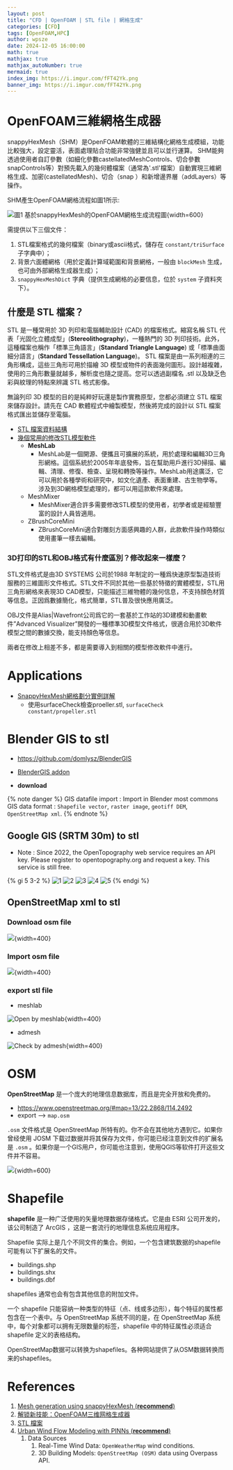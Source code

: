 ```yaml
---
layout: post
title: "CFD | OpenFOAM | STL file | 網格生成"
categories: [CFD]
tags: [OpenFOAM,HPC]
author: wpsze
date: 2024-12-05 16:00:00
math: true
mathjax: true
mathjax_autoNumber: true
mermaid: true
index_img: https://i.imgur.com/fFT42Yk.png
banner_img: https://i.imgur.com/fFT42Yk.png
---
```


# OpenFOAM三維網格生成器

snappyHexMesh（SHM）是OpenFOAM軟體的三維結構化網格生成模組，功能比較強大，設定靈活，表面處理貼合功能非常強健並且可以並行運算。
SHM能夠透過使用者自訂參數（如細化參數castellatedMeshControls、切合參數snapControls等）對預先載入的幾何體檔案（通常為'.stl'檔案）自動實現三維網格生成、加密(castellatedMesh)、切合（snap ）和新增邊界層（addLayers）等操作。

SHM產生OpenFOAM網格流程如圖1所示:

![圖1 基於snappyHexMesh的OpenFOAM網格生成流程圖](https://i.imgur.com/oggvctr.png){width=600}

需提供以下三個文件：

1. STL檔案格式的幾何檔案（binary或ascii格式，儲存在 `constant/triSurface` 子字典中）；
2. 背景六面體網格（用於定義計算域範圍和背景網格，一般由 `blockMesh` 生成，也可由外部網格生成器生成）；
3. `snappyHexMeshDict` 字典（提供生成網格的必要信息，位於 `system` 子資料夾下）。

## 什麼是 STL 檔案？

STL 是一種常用於 3D 列印和電腦輔助設計 (CAD) 的檔案格式。縮寫名稱 STL 代表「光固化立體成型」(**Stereolithography**)，一種熱門的 3D 列印技術。此外，這種檔案也稱作「標準三角語言」(**Standard Triangle Language**) 或「標準曲面細分語言」(**Standard Tessellation Language**)。 STL 檔案是由一系列相連的三角形構成，這些三角形可用於描繪 3D 模型或物件的表面幾何圖形。設計越複雜，使用的三角形數量就越多，解析度也隨之提高。您可以透過副檔名 .stl 以及缺乏色彩與紋理的特點來辨識 STL 格式影像。

無論列印 3D 模型的目的是純粹好玩還是製作實務原型，您都必須建立 STL 檔案來儲存設計。請先在 CAD 軟體程式中繪製模型，然後將完成的設計以 STL 檔案格式匯出並儲存至電腦。

- [STL 檔案資料結構](https://vr.me.ncku.edu.tw/courses/cg110/sites/vr.me.ncku.edu.tw.courses.cg110/files/STL.pdf)
- [幾個常用的修改STL模型軟件](https://3dlabstore.com.hk/blog/3d-software/popular-stl-editiors?srsltid=AfmBOoqL1Z-brQRzPgIC-kvSjG7SpBiql9WLuug-r5hypwAlAFvT-CNE)
  - **MeshLab**
    - MeshLab是一個開源、便攜且可擴展的系統，用於處理和編輯3D三角形網格。這個系統於2005年年底發佈，旨在幫助用戶進行3D掃描、編輯、清理、修復、檢查、呈現和轉換等操作。MeshLab用途廣泛，它可以用於各種學術和研究中，如文化遺產、表面重建、古生物學等。涉及到3D網格模型處理的，都可以用這款軟件來處理。
  - MeshMixer
    - MeshMixer適合許多需要修改STL模型的使用者，初學者或是經驗豐富的設計人員皆適用。
  - ZBrushCoreMini
    - ZBrushCoreMini適合對雕刻方面感興趣的人群，此款軟件操作時類似使用畫筆一樣去編輯。

### 3D打印的STL和OBJ格式有什麼區別？修改起來一樣麼？

STL文件格式是由3D SYSTEMS 公司於1988 年制定的一種爲快速原型製造技術服務的三維圖形文件格式。STL文件不同於其他一些基於特徵的實體模型，STL用三角形網格來表現3D CAD模型，只能描述三維物體的幾何信息，不支持顏色材質等信息。正因爲數據簡化，格式簡單，STL普及很快應用廣泛。

OBJ文件是Alias|Wavefront公司爲它的一套基於工作站的3D建模和動畫軟件”Advanced Visualizer”開發的一種標準3D模型文件格式，很適合用於3D軟件模型之間的數據交換，能支持顏色等信息。

兩者在修改上相差不多，都是需要導入到相關的模型修改軟件中進行。

# Applications

- [SnappyHexMesh網格劃分實例詳解](https://ppfocus.com/0/ed40c27be.html)
  - 使用surfaceCheck檢查proeller.stl, `surfaceCheck constant/propeller.stl`

# Blender GIS to stl

- <https://github.com/domlysz/BlenderGIS>
- [BlenderGIS addon](https://blender-addons.org/blendergis-addon/)

- **download**

{% note danger %}
GIS datafile import : Import in Blender most commons GIS data format : `Shapefile vector`, `raster image`, `geotiff DEM`, `OpenStreetMap xml`.
{% endnote %}

## Google GIS (SRTM 30m) to stl

- Note : Since 2022, the OpenTopography web service requires an API key. Please register to opentopography.org and request a key. This service is still free.

{% gi 5 3-2 %}
![1](https://i.imgur.com/s3CBmtM.png)
![2](https://i.imgur.com/Sgvffp8.png)
![3](https://i.imgur.com/1EBJ21x.png)
![4](https://i.imgur.com/Sk7Oeev.png)
![5](https://i.imgur.com/11gtygg.png)
{% endgi %}

## OpenStreetMap xml to stl

### Download osm file 

![](https://i.imgur.com/POleA9W.png){width=400}

### Import osm file

![](https://i.imgur.com/POvvxOu.png){width=400}

### export stl file

- meshlab

![Open by **meshlab**](https://i.imgur.com/bvsHeZV.png){width=400}

- admesh

![Check by **admesh**](https://i.imgur.com/SVTBUsh.png){width=400}

# OSM

**OpenStreetMap** 是一个庞大的地理信息数据库，而且是完全开放和免费的。

- <https://www.openstreetmap.org/#map=13/22.2868/114.2492>
- export --> `map.osm`

`.osm` 文件格式是 OpenStreetMap 所特有的。你不会在其他地方遇到它。如果你曾经使用 JOSM 下载过数据并将其保存为文件，你可能已经注意到文件的扩展名是 `.osm` 。如果你是一个GIS用户，你可能也注意到，使用QGIS等软件打开这些文件并不容易。

![](https://i.imgur.com/lqqINf9.png){width=600}

# Shapefile

**shapefile** 是一种广泛使用的矢量地理数据存储格式。它是由 ESRI 公司开发的，该公司制造了 ArcGIS ，这是一套流行的地理信息系统应用程序。

Shapefile 实际上是几个不同文件的集合。例如，一个包含建筑数据的shapefile可能有以下扩展名的文件。

- buildings.shp
- buildings.shx
- buildings.dbf

shapefiles 通常也会有包含其他信息的附加文件。

一个 shapefile 只能容纳一种类型的特征（点、线或多边形），每个特征的属性都包含在一个表中。与 OpenStreetMap 系统不同的是，在 OpenStreetMap 系统中，每个对象都可以拥有无限数量的标签，shapefile 中的特征属性必须适合 shapefile 定义的表格结构。

OpenStreetMap数据可以转换为shapefiles。各种网站提供了从OSM数据转换而来的shapefiles。

# References

1. [Mesh generation using snappyHexMesh (**recommend**)](https://www.wolfdynamics.com/wiki/meshing_OF_SHM.pdf)
2. [解锁新技能：OpenFOAM三维网格生成器](https://www.fangzhenxiu.com/post/7273888/?uri=473_83g6eo3r4s1)
3. [STL 檔案](https://www.adobe.com/hk_zh/creativecloud/file-types/image/vector/stl-file.html)
4. [Urban Wind Flow Modeling with PINNs (**recommend**)](https://blog.iaac.net/urban-wind-flow-modeling-with-pinns/?utm_source=perplexity)
   1. Data Sources
      1. Real-Time Wind Data: `OpenWeatherMap` wind conditions.
      2. 3D Building Models: `OpenStreetMap (OSM)` data using Overpass API.